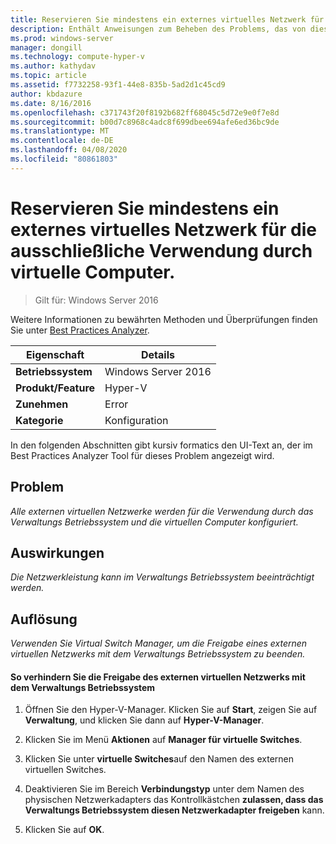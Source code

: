 ```yaml
---
title: Reservieren Sie mindestens ein externes virtuelles Netzwerk für die ausschließliche Verwendung durch virtuelle Computer.
description: Enthält Anweisungen zum Beheben des Problems, das von dieser Best Practices Analyzer Regel gemeldet wird.
ms.prod: windows-server
manager: dongill
ms.technology: compute-hyper-v
ms.author: kathydav
ms.topic: article
ms.assetid: f7732258-93f1-44e8-835b-5ad2d1c45cd9
author: kbdazure
ms.date: 8/16/2016
ms.openlocfilehash: c371743f20f8192b682ff68045c5d72e9e0f7e8d
ms.sourcegitcommit: b00d7c8968c4adc8f699dbee694afe6ed36bc9de
ms.translationtype: MT
ms.contentlocale: de-DE
ms.lasthandoff: 04/08/2020
ms.locfileid: "80861803"
---
```

# <a name="reserve-one-or-more-external-virtual-networks-for-exclusive-use-by-virtual-machines"></a>Reservieren Sie mindestens ein externes virtuelles Netzwerk für die ausschließliche Verwendung durch virtuelle Computer.

>Gilt für: Windows Server 2016

Weitere Informationen zu bewährten Methoden und Überprüfungen finden Sie unter [Best Practices Analyzer](https://go.microsoft.com/fwlink/?LinkId=122786).  
  
|Eigenschaft|Details|  
|-|-|  
|**Betriebssystem**|Windows Server 2016|  
|**Produkt/Feature**|Hyper-V|  
|**Zunehmen**|Error|  
|**Kategorie**|Konfiguration|  
  
In den folgenden Abschnitten gibt kursiv formatics den UI-Text an, der im Best Practices Analyzer Tool für dieses Problem angezeigt wird.  
  
## <a name="issue"></a>Problem  
  
*Alle externen virtuellen Netzwerke werden für die Verwendung durch das Verwaltungs Betriebssystem und die virtuellen Computer konfiguriert.*  
  
## <a name="impact"></a>Auswirkungen  
  
*Die Netzwerkleistung kann im Verwaltungs Betriebssystem beeinträchtigt werden.*  
  
## <a name="resolution"></a>Auflösung  
  
*Verwenden Sie Virtual Switch Manager, um die Freigabe eines externen virtuellen Netzwerks mit dem Verwaltungs Betriebssystem zu beenden.*  
  
#### <a name="to-stop-sharing-the-external-virtual-network-with-the-management-operating-system"></a>So verhindern Sie die Freigabe des externen virtuellen Netzwerks mit dem Verwaltungs Betriebssystem  
  
1.  Öffnen Sie den Hyper-V-Manager. Klicken Sie auf **Start**, zeigen Sie auf **Verwaltung**, und klicken Sie dann auf **Hyper-V-Manager**.  
  
2.  Klicken Sie im Menü **Aktionen** auf **Manager für virtuelle Switches**.  
  
3.  Klicken Sie unter **virtuelle Switches**auf den Namen des externen virtuellen Switches.  
  
4.  Deaktivieren Sie im Bereich **Verbindungstyp** unter dem Namen des physischen Netzwerkadapters das Kontrollkästchen **zulassen, dass das Verwaltungs Betriebssystem diesen Netzwerkadapter freigeben** kann.  
  
5.  Klicken Sie auf **OK**.  
  


